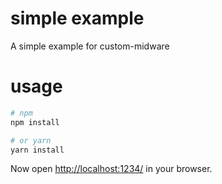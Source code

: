 # simple example

A simple example for custom-midware

# usage

```bash
# npm
npm install

# or yarn
yarn install
```

Now open [http://localhost:1234/](http://localhost:1234/) in your browser.
